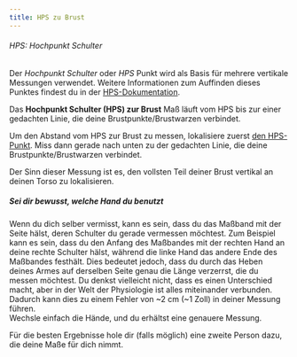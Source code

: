 ```yaml
---
title: HPS zu Brust
---
```


<Note>

###### HPS: Hochpunkt Schulter

Der _Hochpunkt Schulter_ oder _HPS_ Punkt wird als Basis für mehrere vertikale Messungen verwendet.
Weitere Informationen zum Auffinden dieses Punktes findest du in der [HPS-Dokumentation](/docs/measurements/hps/).

</Note>

Das **Hochpunkt Schulter (HPS) zur Brust** Maß läuft vom HPS bis zur einer gedachten Linie, die deine Brustpunkte/Brustwarzen verbindet.

Um den Abstand vom HPS zur Brust zu messen, lokalisiere zuerst [den HPS-Punkt](/docs/measurements/hps/). Miss dann gerade nach unten zu der gedachten Linie, die deine Brustpunkte/Brustwarzen verbindet.

Der Sinn dieser Messung ist es, den vollsten Teil deiner Brust vertikal an deinen Torso zu lokalisieren.

<Tip>

##### Sei dir bewusst, welche Hand du benutzt
Wenn du dich selber vermisst, kann es sein, dass du das Maßband mit der Seite hälst, deren Schulter du gerade vermessen möchtest. Zum Beispiel kann es sein, dass du den Anfang des Maßbandes mit der rechten Hand an deine rechte Schulter hälst, während die linke Hand das andere Ende des Maßbandes festhält.
Dies bedeutet jedoch, dass du durch das Heben deines Armes auf derselben Seite genau die Länge verzerrst, die du messen möchtest.
Du denkst vielleicht nicht, dass es einen Unterschied macht, aber in der Welt der Physiologie ist alles miteinander verbunden. Dadurch kann dies zu einem Fehler von ~2 cm (~1 Zoll) in deiner Messung führen.  
Wechsle einfach die Hände, und du erhältst eine genauere Messung.

Für die besten Ergebnisse hole dir (falls möglich) eine zweite Person dazu, die deine Maße für dich nimmt.

</Tip>
